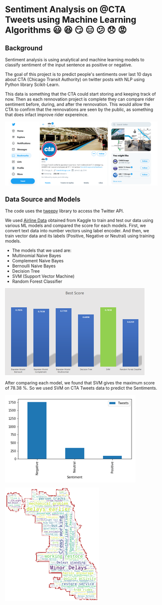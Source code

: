 
# Sentiment Analysis on @CTA Tweets using Machine Learning Algorithms :smiley: :satisfied: :smirk: :expressionless: :confused: :disappointed: :rage:


## Background

Sentiment analysis is using analytical and machine learning models to classify sentiment of the input sentence as positive or negative.

The goal of this project is to predict people's sentiments over last 10 days about CTA (Chicago Transit Authority) on twitter posts with NLP using  Python library Scikit-Learn.

This data is something that the CTA could start storing and keeping track of now. Then as each rennovation project is complete they can compare rider sentiment before, during, and after the rennovation. This would allow the CTA to confirm that the rennovations are seen by the public, as something that does infact improve rider expereince. 


![CTA_Twitter](Img/CTA_Twitter.png)

## Data Source and Models

The code uses the [tweepy](http://www.tweepy.org/) library to access the Twitter API.

We used [Airline Data](https://www.figure-eight.com/data-for-everyone/) obtained from Kaggle to train and test our data using various ML models and compared the score for each models.
First, we convert text data into number vectors using label encoder.
And then, we train vector data and its labels (Positive, Negative or Neutral) using training models.

- The models that we used are:
- Multinomial Naive Bayes
- Complement Naive Bayes
- Bernoulli Naive Bayes
- Decision Tree
- SVM (Support Vector Machine)
- Random Forest Classifier

![Scores](Img/Score.png)

After comparing each model, we found that SVM gives the maximum score of 78.38 %. So we used SVM on CTA Tweets data to predict the Sentiments.

![Sentiments](Img/Total_Tweets.png)

![Words](Img/WordCloud2.png)